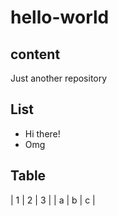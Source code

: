 # hello-world

## content
Just another repository

## List
* Hi there!
* Omg

## Table
| 1 | 2 | 3 |
| a | b | c |
